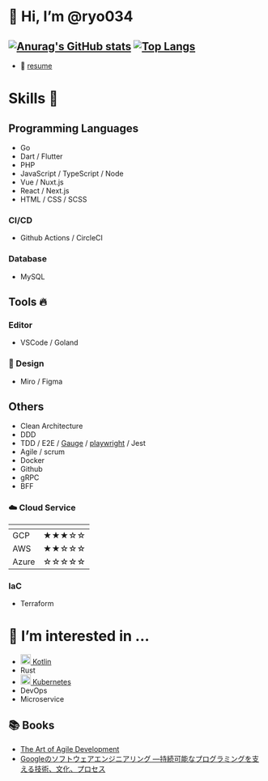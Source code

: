 # 👋 Hi, I’m @ryo034
[![Anurag's GitHub stats](https://github-readme-stats.vercel.app/api?username=ryo034&show_icons=true&theme=radical)](https://github.com/anuraghazra/github-readme-stats)
[![Top Langs](https://github-readme-stats.vercel.app/api/top-langs/?username=ryo034&layout=compact&theme=radical&langs_count=6&hide=php,html,css,swift,scss,ruby)](https://github.com/anuraghazra/github-readme-stats)
-------

- :file_folder: [resume]()

# Skills :rocket:

## Programming Languages
- Go
- Dart / Flutter
- PHP
- JavaScript / TypeScript / Node
- Vue / Nuxt.js
- React / Next.js
- HTML / CSS / SCSS

### CI/CD
- Github Actions / CircleCI

### Database
- MySQL

## Tools :fire:
### Editor
- VSCode / Goland

### :art: Design
- Miro / Figma

## Others
- Clean Architecture
- DDD
- TDD / E2E / [Gauge](https://gauge.org/) / [playwright](https://playwright.dev/) / Jest
- Agile / scrum
- Docker
- Github
- gRPC
- BFF

### :cloud: Cloud Service
| <!-- -->    | <!-- -->    |
|-|-|
|GCP|★★★☆☆|
|AWS|★★☆☆☆|
|Azure|☆☆☆☆☆|

### IaC
- Terraform

# 👀 I’m interested in ...
- [<img src="https://upload.wikimedia.org/wikipedia/commons/thumb/0/06/Kotlin_Icon.svg/1024px-Kotlin_Icon.svg.png" alt="drawing" width="20"> Kotlin](https://kotlinlang.org/)
- Rust
- [<img src="https://upload.wikimedia.org/wikipedia/commons/0/00/Kubernetes_%28container_engine%29.png" alt="drawing" width="20"> Kubernetes](https://kubernetes.io/)
- DevOps
- Microservice

## :books: Books
- [The Art of Agile Development](https://www.amazon.co.jp/Art-Agile-Development-Pragmatic-Software/dp/0596527675)
- [Googleのソフトウェアエンジニアリング ―持続可能なプログラミングを支える技術、文化、プロセス](https://www.amazon.co.jp/Google%E3%81%AE%E3%82%BD%E3%83%95%E3%83%88%E3%82%A6%E3%82%A7%E3%82%A2%E3%82%A8%E3%83%B3%E3%82%B8%E3%83%8B%E3%82%A2%E3%83%AA%E3%83%B3%E3%82%B0-%E2%80%95%E6%8C%81%E7%B6%9A%E5%8F%AF%E8%83%BD%E3%81%AA%E3%83%97%E3%83%AD%E3%82%B0%E3%83%A9%E3%83%9F%E3%83%B3%E3%82%B0%E3%82%92%E6%94%AF%E3%81%88%E3%82%8B%E6%8A%80%E8%A1%93%E3%80%81%E6%96%87%E5%8C%96%E3%80%81%E3%83%97%E3%83%AD%E3%82%BB%E3%82%B9-%E7%AB%B9%E8%BE%BA-%E9%9D%96%E6%98%AD/dp/4873119650/ref=msx_wsirn_v1_1/357-3188801-2178948?pd_rd_w=5PC0P&pf_rd_p=72eb91a1-81d6-4ae4-8b91-3e94bd01608f&pf_rd_r=33G6TBWE148KD856X89D&pd_rd_r=d951c7ef-fc3e-4105-a6f0-b5552a3a7c62&pd_rd_wg=idQKr&pd_rd_i=4873119650&psc=1)
